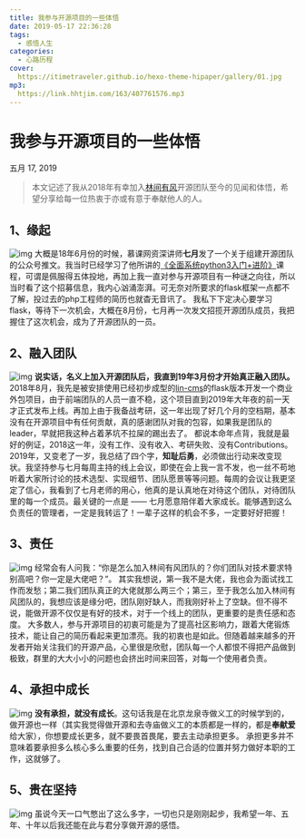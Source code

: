 ```yaml
---
title: 我参与开源项目的一些体悟
date: 2019-05-17 22:36:28
tags: 
  - 感悟人生
categories:
  - 心路历程
cover:
  https://itimetraveler.github.io/hexo-theme-hipaper/gallery/01.jpg
mp3:
  https://link.hhtjim.com/163/407761576.mp3
---
```


# 我参与开源项目的一些体悟

五月 17, 2019

> 本文记述了我从2018年有幸加入[林间有风](https://github.com/TaleLin)开源团队至今的见闻和体悟，希望分享给每一位热衷于亦或有意于奉献他人的人。

## 1、缘起

![img](https://user-gold-cdn.xitu.io/2019/5/16/16abce02dce8e6a1?w=1680&h=1050&f=jpeg&s=160048)
大概是18年6月份的时候，慕课网资深讲师**七月**发了一个关于组建开源团队的公众号推文。我当时已经学习了他所讲的[《全面系统python3入门+进阶》](https://coding.imooc.com/learn/list/136.html)课程，可谓是佩服得五体投地，再加上我一直对参与开源项目有一种谜之向往，所以当时看了这个招募信息，我内心汹涌澎湃。可无奈对所要求的flask框架一点都不了解，投过去的php工程师的简历也就杳无音讯了。
我私下下定决心要学习flask，等待下一次机会，大概在8月份，七月再一次发文招揽开源团队成员，我把握住了这次机会，成为了开源团队的一员。

## 2、融入团队

![img](https://user-gold-cdn.xitu.io/2019/5/16/16abce0efa9ffbe4?w=514&h=364&f=png&s=248117)
**说实话，名义上加入开源团队后，我直到19年3月份才开始真正融入团队。**
2018年8月，我先是被安排使用已经初步成型的[lin-cms](http://face.cms.7yue.pro/#/login)的flask版本开发一个商业外包项目，由于前端团队的人员一直不稳，这个项目直到2019年大年夜的前一天才正式发布上线。再加上由于我备战考研，这一年出现了好几个月的空档期，基本没有在开源项目中有任何贡献，真的感谢团队对我的包容，如果我是团队的leader，早就把我这种占着茅坑不拉屎的踢出去了。
都说本命年点背，我就是最好的例证，2018这一年，没有工作、没有收入、考研失败、没有Contributions。
2019年，又变老了一岁，我总结了四个字，**知耻后勇**，必须做出行动来改变现状。我坚持参与七月每周主持的线上会议，即使在会上我一言不发，也一丝不苟地听着大家所讨论的技术选型、实现细节、团队愿景等等问题。每周的会议让我更坚定了信心，我看到了七月老师的用心，他真的是认真地在对待这个团队，对待团队里的每一个成员。最关键的一点是 —— 七月愿意陪伴着大家成长。能够遇到这么负责任的管理者，一定是我转运了！一辈子这样的机会不多，一定要好好把握！

## 3、责任

![img](https://user-gold-cdn.xitu.io/2019/5/16/16abce211bee0aa4?w=802&h=537&f=png&s=173788)
经常会有人问我：“你是怎么加入林间有风团队的？你们团队对技术要求特别高吧？你一定是大佬吧？”。
其实我想说，第一我不是大佬，我也会为面试找工作而发愁；第二我们团队真正的大佬就那么两三个；第三，至于我怎么加入林间有风团队的，我想应该是缘分吧，团队刚好缺人，而我刚好补上了空缺。但不得不说，能做开源不仅仅是有好的技术，对于一个线上的团队，更重要的是责任感和态度。
大多数人，参与开源项目的初衷可能是为了提高社区影响力，跟着大佬锻炼技术，能让自己的简历看起来更加漂亮。我的初衷也是如此。但随着越来越多的开发者开始关注我们的开源产品，心里很是欣慰，团队每一个人都恨不得把产品做到极致，群里的大大小小的问题也会挤出时间来回答，对每一个使用者负责。

## 4、承担中成长

![img](https://user-gold-cdn.xitu.io/2019/5/16/16abce2c94bab6b5?w=983&h=613&f=png&s=806035)
**没有承担，就没有成长**。这句话我是在北京龙泉寺做义工的时候学到的，做开源也一样（其实我觉得做开源和去寺庙做义工的本质都是一样的，都是**奉献爱**给大家），你想要成长更多，就不要畏首畏尾，要去主动承担更多。
承担更多并不意味着要承担多么核心多么重要的任务，找到自己合适的位置并努力做好本职的工作，这就够了。

## 5、贵在坚持

![img](https://user-gold-cdn.xitu.io/2019/5/16/16abce3f7f7e1681?w=957&h=641&f=png&s=472178)
虽说今天一口气憋出了这么多字，一切也只是刚刚起步，我希望一年、五年、十年以后我还能在此与君分享做开源的感悟。